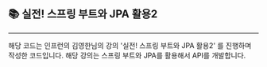 ## 📚 실전! 스프링 부트와 JPA 활용2

---

해당 코드는 인프런의 김영한님의 강의 '실전! 스프링 부트와 JPA 활용2' 를 진행하며
작성한 코드입니다. 해당 강의는 스프링 부트와 JPA를 활용해서 API를 개발합니다.
